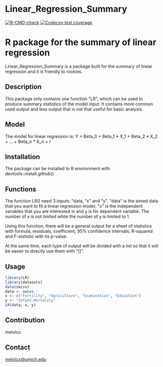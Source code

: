 # Linear_Regression_Summary
  <!-- badges: start -->
  [![R-CMD-check](https://github.com/melolcx/biostat625-hw3/actions/workflows/R-CMD-check.yaml/badge.svg)](https://github.com/melolcx/biostat625-hw3/actions/workflows/R-CMD-check.yaml)
  [![Codecov test coverage](https://codecov.io/gh/melolcx/biostat625-hw3/branch/main/graph/badge.svg)](https://app.codecov.io/gh/melolcx/biostat625-hw3?branch=main)
  <!-- badges: end -->
  
# R package for the summary of linear regression
Linear_Regression_Summary is a package built for the summary of linear regression and it is friendly to rookies. 

## Description
This package only contains one function "LR", which can be used to produce summary statistics of the model input. It contains more common used output and less output that is not that useful for basic analysis.

## Model
The model for linear regression is:
Y = Beta_0 + Beta_1 * X_1 + Beta_2 * X_2 + ... + Beta_n * X_n + r

## Installation
The package can be installed to R environment with devtools::install.github()

## Functions
The function LR() need 3 inputs: "data, "x" and "y". "data" is the aimed data that you want to fit a linear regression model, "x" is the independent variables that you are interested in and y is for dependent variable. The number of x is not limited while the number of y is limited to 1.

Using this function, there will be a general output for a sheet of statistics with formula, residuals, coefficient, 95% confidence intervals, R-squared and F-ststistic with its p-value. 

At the same time, each type of output will be divided with a list so that it will be easier to directly use them with "[]".

## Usage
```r
library(LR)
library(datasets)
data(swiss)
data <- swiss
x <- c("Fertility", "Agriculture", "Examination", "Education")
y <- "Infant.Mortality"
LR(data, x, y)
```

## Contribution
melolcx

## Contact
melolcx@umich.edu
